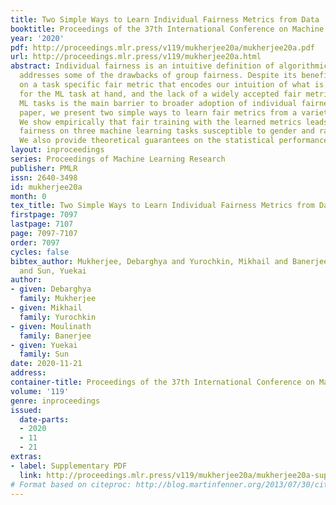 ```yaml
---
title: Two Simple Ways to Learn Individual Fairness Metrics from Data
booktitle: Proceedings of the 37th International Conference on Machine Learning
year: '2020'
pdf: http://proceedings.mlr.press/v119/mukherjee20a/mukherjee20a.pdf
url: http://proceedings.mlr.press/v119/mukherjee20a.html
abstract: Individual fairness is an intuitive definition of algorithmic fairness that
  addresses some of the drawbacks of group fairness. Despite its benefits, it depends
  on a task specific fair metric that encodes our intuition of what is fair and unfair
  for the ML task at hand, and the lack of a widely accepted fair metric for many
  ML tasks is the main barrier to broader adoption of individual fairness. In this
  paper, we present two simple ways to learn fair metrics from a variety of data types.
  We show empirically that fair training with the learned metrics leads to improved
  fairness on three machine learning tasks susceptible to gender and racial biases.
  We also provide theoretical guarantees on the statistical performance of both approaches.
layout: inproceedings
series: Proceedings of Machine Learning Research
publisher: PMLR
issn: 2640-3498
id: mukherjee20a
month: 0
tex_title: Two Simple Ways to Learn Individual Fairness Metrics from Data
firstpage: 7097
lastpage: 7107
page: 7097-7107
order: 7097
cycles: false
bibtex_author: Mukherjee, Debarghya and Yurochkin, Mikhail and Banerjee, Moulinath
  and Sun, Yuekai
author:
- given: Debarghya
  family: Mukherjee
- given: Mikhail
  family: Yurochkin
- given: Moulinath
  family: Banerjee
- given: Yuekai
  family: Sun
date: 2020-11-21
address: 
container-title: Proceedings of the 37th International Conference on Machine Learning
volume: '119'
genre: inproceedings
issued:
  date-parts:
  - 2020
  - 11
  - 21
extras:
- label: Supplementary PDF
  link: http://proceedings.mlr.press/v119/mukherjee20a/mukherjee20a-supp.pdf
# Format based on citeproc: http://blog.martinfenner.org/2013/07/30/citeproc-yaml-for-bibliographies/
---
```

